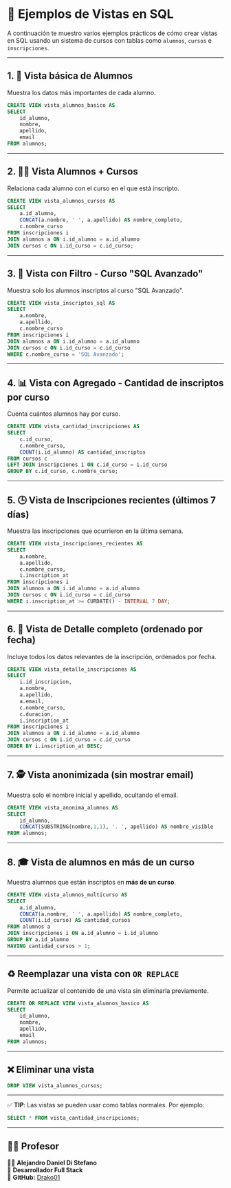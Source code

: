 
# 📘 Ejemplos de Vistas en SQL

A continuación te muestro varios ejemplos prácticos de cómo crear vistas en SQL usando un sistema de cursos con tablas como `alumnos`, `cursos` e `inscripciones`.

---

## 1. 🧾 Vista básica de Alumnos

Muestra los datos más importantes de cada alumno.

```sql
CREATE VIEW vista_alumnos_basico AS
SELECT 
    id_alumno, 
    nombre, 
    apellido, 
    email 
FROM alumnos;
```

---

## 2. 👨‍🎓 Vista Alumnos + Cursos

Relaciona cada alumno con el curso en el que está inscripto.

```sql
CREATE VIEW vista_alumnos_cursos AS
SELECT 
    a.id_alumno,
    CONCAT(a.nombre, ' ', a.apellido) AS nombre_completo,
    c.nombre_curso
FROM inscripciones i
JOIN alumnos a ON i.id_alumno = a.id_alumno
JOIN cursos c ON i.id_curso = c.id_curso;
```

---

## 3. 🎯 Vista con Filtro - Curso "SQL Avanzado"

Muestra solo los alumnos inscriptos al curso "SQL Avanzado".

```sql
CREATE VIEW vista_inscriptos_sql AS
SELECT 
    a.nombre, 
    a.apellido,
    c.nombre_curso
FROM inscripciones i
JOIN alumnos a ON i.id_alumno = a.id_alumno
JOIN cursos c ON i.id_curso = c.id_curso
WHERE c.nombre_curso = 'SQL Avanzado';
```

---

## 4. 📊 Vista con Agregado - Cantidad de inscriptos por curso

Cuenta cuántos alumnos hay por curso.

```sql
CREATE VIEW vista_cantidad_inscripciones AS
SELECT 
    c.id_curso,
    c.nombre_curso,
    COUNT(i.id_alumno) AS cantidad_inscriptos
FROM cursos c
LEFT JOIN inscripciones i ON c.id_curso = i.id_curso
GROUP BY c.id_curso, c.nombre_curso;
```

---

## 5. 🕒 Vista de Inscripciones recientes (últimos 7 días)

Muestra las inscripciones que ocurrieron en la última semana.

```sql
CREATE VIEW vista_inscripciones_recientes AS
SELECT 
    a.nombre,
    a.apellido,
    c.nombre_curso,
    i.inscription_at
FROM inscripciones i
JOIN alumnos a ON i.id_alumno = a.id_alumno
JOIN cursos c ON i.id_curso = c.id_curso
WHERE i.inscription_at >= CURDATE() - INTERVAL 7 DAY;
```

---

## 6. 📑 Vista de Detalle completo (ordenado por fecha)

Incluye todos los datos relevantes de la inscripción, ordenados por fecha.

```sql
CREATE VIEW vista_detalle_inscripciones AS
SELECT 
    i.id_inscripcion,
    a.nombre,
    a.apellido,
    a.email,
    c.nombre_curso,
    c.duracion,
    i.inscription_at
FROM inscripciones i
JOIN alumnos a ON i.id_alumno = a.id_alumno
JOIN cursos c ON i.id_curso = c.id_curso
ORDER BY i.inscription_at DESC;
```

---

## 7. 🕵️ Vista anonimizada (sin mostrar email)

Muestra solo el nombre inicial y apellido, ocultando el email.

```sql
CREATE VIEW vista_anonima_alumnos AS
SELECT 
    id_alumno,
    CONCAT(SUBSTRING(nombre,1,1), '. ', apellido) AS nombre_visible
FROM alumnos;
```

---

## 8. 🎓 Vista de alumnos en más de un curso

Muestra alumnos que están inscriptos en **más de un curso**.

```sql
CREATE VIEW vista_alumnos_multicurso AS
SELECT 
    a.id_alumno,
    CONCAT(a.nombre, ' ', a.apellido) AS nombre_completo,
    COUNT(i.id_curso) AS cantidad_cursos
FROM alumnos a
JOIN inscripciones i ON a.id_alumno = i.id_alumno
GROUP BY a.id_alumno
HAVING cantidad_cursos > 1;
```

---

## ♻️ Reemplazar una vista con `OR REPLACE`

Permite actualizar el contenido de una vista sin eliminarla previamente.

```sql
CREATE OR REPLACE VIEW vista_alumnos_basico AS
SELECT 
    id_alumno, 
    nombre, 
    apellido, 
    email 
FROM alumnos;
```

---

## ❌ Eliminar una vista

```sql
DROP VIEW vista_alumnos_cursos;
```

---

✅ **TIP**: Las vistas se pueden usar como tablas normales. Por ejemplo:

```sql
SELECT * FROM vista_cantidad_inscripciones;
```

---

## 🧑‍🏫 Profesor  

👨‍💻 **Alejandro Daniel Di Stefano**  
📌 **Desarrollador Full Stack**  
🔗 **GitHub:** [Drako01](https://github.com/Drako01)  
